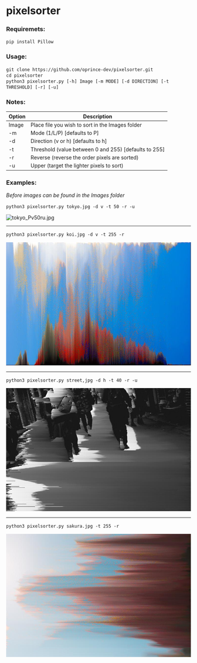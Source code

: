 # pixelsorter

### Requiremets:
```
pip install Pillow
```
### Usage:
```
git clone https://github.com/oprince-dev/pixelsorter.git
cd pixelsorter
python3 pixelsorter.py [-h] Image [-m MODE] [-d DIRECTION] [-t THRESHOLD] [-r] [-u]
```
### Notes:
|Option  |Description|
|--------|------------------------------|
|Image   |Place file you wish to sort in the Images folder|
|-m      |Mode (1/L/P) [defaults to P]|
|-d      |Direction (v or h) [defaults to h]|
|-t      |Threshold (value between 0 and 255) [defaults to 255]|
|-r      |Reverse (reverse the order pixels are sorted)|
|-u      |Upper (target the lighter pixels to sort)|

### Examples:
*Before images can be found in the Images folder*
```
python3 pixelsorter.py tokyo.jpg -d v -t 50 -r -u
```
![tokyo_Pv50ru.jpg](../blob/master/images/tokyo_Pv50ru.jpg)
___

```
python3 pixelsorter.py koi.jpg -d v -t 255 -r
```
![koi_Pv255r.jpg](https://github.com/oprince-dev/pixelsorter/blob/master/images/koi_Pv255r.jpg)
___

```
python3 pixelsorter.py street,jpg -d h -t 40 -r -u
```
![street_Ph40ru.jpg](https://github.com/oprince-dev/pixelsorter/blob/master/images/street_Ph40ru.jpg)
___

```
python3 pixelsorter.py sakura.jpg -t 255 -r
```
![tokyo_Pv50ru.jpg](https://github.com/oprince-dev/pixelsorter/blob/master/images/sakura_Ph255r.jpg)
